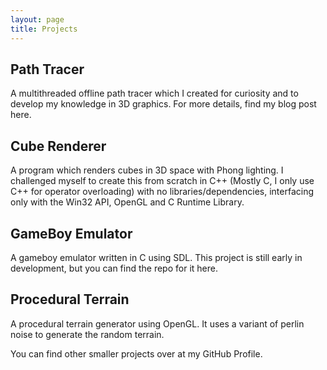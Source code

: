 ```yaml
---
layout: page
title: Projects
---
```


## Path Tracer
A multithreaded offline path tracer which I created for curiosity and to develop my knowledge in 3D graphics. For more details, find my blog post here.

## Cube Renderer
A program which renders cubes in 3D space with Phong lighting. I challenged myself to create this from scratch in C++ (Mostly C, I only use C++  for operator overloading) with no libraries/dependencies, interfacing only with the Win32 API, OpenGL and C Runtime Library.

## GameBoy Emulator
A gameboy emulator written in C using SDL. This project is still early in development, but you can find the repo for it here.

## Procedural Terrain
A procedural terrain generator using OpenGL. It uses a variant of perlin noise to generate the random terrain.

You can find other smaller projects over at my GitHub Profile.
